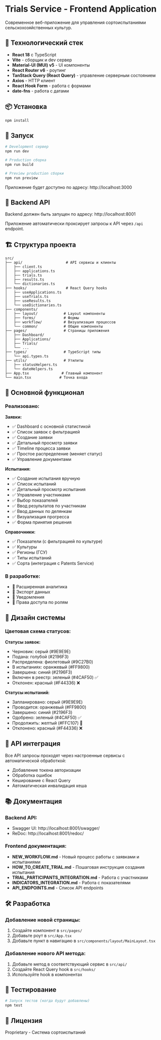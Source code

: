 # Trials Service - Frontend Application

Современное веб-приложение для управления сортоиспытаниями сельскохозяйственных культур.

## 🚀 Технологический стек

- **React 18** с TypeScript
- **Vite** - сборщик и dev сервер
- **Material-UI (MUI) v5** - UI компоненты
- **React Router v6** - роутинг
- **TanStack Query (React Query)** - управление серверным состоянием
- **Axios** - HTTP клиент
- **React Hook Form** - работа с формами
- **date-fns** - работа с датами

## 📦 Установка

```bash
npm install
```

## 🏃 Запуск

```bash
# Development сервер
npm run dev

# Production сборка
npm run build

# Preview production сборки
npm run preview
```

Приложение будет доступно по адресу: http://localhost:3000

## 🔌 Backend API

Backend должен быть запущен по адресу: http://localhost:8001

Приложение автоматически проксирует запросы к API через `/api` endpoint.

## 🏗️ Структура проекта

```
src/
├── api/                    # API сервисы и клиенты
│   ├── client.ts
│   ├── applications.ts
│   ├── trials.ts
│   ├── results.ts
│   └── dictionaries.ts
├── hooks/                  # React Query hooks
│   ├── useApplications.ts
│   ├── useTrials.ts
│   ├── useResults.ts
│   └── useDictionaries.ts
├── components/
│   ├── layout/            # Layout компоненты
│   ├── forms/             # Формы
│   ├── workflow/          # Визуализация процессов
│   └── common/            # Общие компоненты
├── pages/                 # Страницы приложения
│   ├── Dashboard/
│   ├── Applications/
│   ├── Trials/
│   └── ...
├── types/                 # TypeScript типы
│   └── api.types.ts
├── utils/                 # Утилиты
│   ├── statusHelpers.ts
│   └── dateHelpers.ts
├── App.tsx               # Главный компонент
└── main.tsx             # Точка входа
```

## 🎯 Основной функционал

### Реализовано:

**Заявки:**
- ✅ Dashboard с основной статистикой
- ✅ Список заявок с фильтрацией
- ✅ Создание заявки
- ✅ Детальный просмотр заявки
- ✅ Timeline процесса заявки
- ✅ Простое распределение (меняет статус)
- ✅ Управление документами

**Испытания:**
- ✅ Создание испытания вручную
- ✅ Список испытаний
- ✅ Детальный просмотр испытания
- ✅ Управление участниками
- ✅ Выбор показателей
- ✅ Ввод результатов по участникам
- ✅ Ввод данных по делянкам
- ✅ Визуализация прогресса
- ✅ Форма принятия решения

**Справочники:**
- ✅ Показатели (с фильтрацией по культуре)
- ✅ Культуры
- ✅ Регионы (ГСУ)
- ✅ Типы испытаний
- ✅ Сорта (интеграция с Patents Service)

### В разработке:

- 🔄 Расширенная аналитика
- 🔄 Экспорт данных
- 🔄 Уведомления
- 🔄 Права доступа по ролям

## 🎨 Дизайн системы

### Цветовая схема статусов:

**Статусы заявок:**
- Черновик: серый (#9E9E9E)
- Подана: голубой (#2196F3)
- Распределена: фиолетовый (#9C27B0)
- В испытаниях: оранжевый (#FF9800)
- Завершена: синий (#2196F3)
- Включен в реестр: зеленый (#4CAF50) ✅
- Отклонен: красный (#F44336) ❌

**Статусы испытаний:**
- Запланировано: серый (#9E9E9E)
- Проводится: оранжевый (#FF9800)
- Завершено: синий (#2196F3)
- Одобрено: зеленый (#4CAF50) ✅
- Продолжить: желтый (#FFC107) 🔄
- Отклонено: красный (#F44336) ❌

## 🔐 API интеграция

Все API запросы проходят через настроенные сервисы с автоматической обработкой:
- Добавление токена авторизации
- Обработка ошибок
- Кеширование с React Query
- Автоматическая инвалидация кеша

## 📚 Документация

### Backend API:
- Swagger UI: http://localhost:8001/swagger/
- ReDoc: http://localhost:8001/redoc/

### Frontend документация:
- **NEW_WORKFLOW.md** - Новый процесс работы с заявками и испытаниями
- **HOW_TO_CREATE_TRIAL.md** - Пошаговая инструкция создания испытания
- **TRIAL_PARTICIPANTS_INTEGRATION.md** - Работа с участниками
- **INDICATORS_INTEGRATION.md** - Работа с показателями
- **API_ENDPOINTS.md** - Список API endpoints

## 🛠️ Разработка

### Добавление новой страницы:

1. Создайте компонент в `src/pages/`
2. Добавьте роут в `src/App.tsx`
3. Добавьте пункт в навигацию в `src/components/layout/MainLayout.tsx`

### Добавление нового API метода:

1. Добавьте метод в соответствующий сервис в `src/api/`
2. Создайте React Query hook в `src/hooks/`
3. Используйте hook в компонентах

## 🧪 Тестирование

```bash
# Запуск тестов (когда будут добавлены)
npm test
```

## 📝 Лицензия

Proprietary - Система сортоиспытаний
